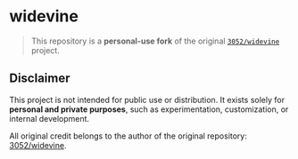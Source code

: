 # widevine

> This repository is a **personal-use fork** of the original [`3052/widevine`](https://github.com/3052/widevine) project.

## Disclaimer

This project is not intended for public use or distribution. It exists solely for **personal and private purposes**, such as experimentation, customization, or internal development.

All original credit belongs to the author of the original repository: [3052/widevine](https://github.com/3052/widevine).

